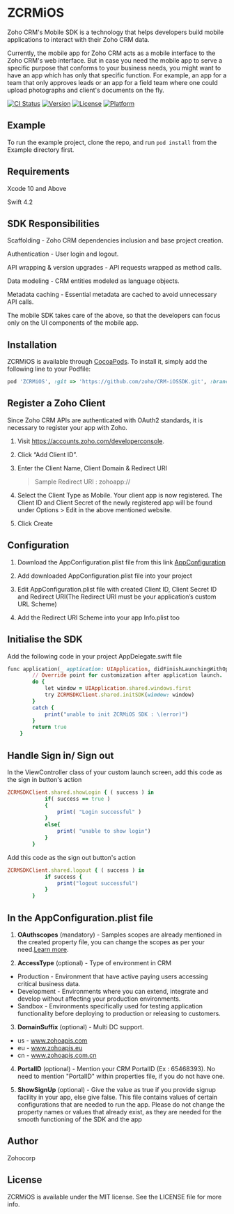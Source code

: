 # ZCRMiOS

Zoho CRM's Mobile SDK is a technology that helps developers build mobile applications to interact with their Zoho CRM data.

Currently, the mobile app for Zoho CRM acts as a mobile interface to the Zoho CRM's web interface. But in case you need the mobile app to serve a specific purpose that conforms to your business needs, you might want to have an app which has only that specific function. For example, an app for a team that only approves leads or an app for a field team where one could upload photographs and client's documents on the fly.

[![CI Status](http://img.shields.io/travis/boopathyparamasivan/ZCRMiOS.svg?style=flat)](https://travis-ci.org/boopathyparamasivan/ZCRMiOS)
[![Version](https://img.shields.io/cocoapods/v/ZCRMiOS.svg?style=flat)](http://cocoapods.org/pods/ZCRMiOS)
[![License](https://img.shields.io/cocoapods/l/ZCRMiOS.svg?style=flat)](http://cocoapods.org/pods/ZCRMiOS)
[![Platform](https://img.shields.io/cocoapods/p/ZCRMiOS.svg?style=flat)](http://cocoapods.org/pods/ZCRMiOS)

## Example

To run the example project, clone the repo, and run `pod install` from the Example directory first.

## Requirements

Xcode 10 and Above

Swift 4.2

## SDK Responsibilities

Scaffolding - Zoho CRM dependencies inclusion and base project creation.

Authentication - User login and logout.

API wrapping & version upgrades - API requests wrapped as method calls.

Data modeling - CRM entities modeled as language objects.

Metadata caching - Essential metadata are cached to avoid unnecessary API calls.

The mobile SDK takes care of the above, so that the developers can focus only on the UI components of the mobile app.

## Installation

ZCRMiOS is available through [CocoaPods](http://cocoapods.org). To install
it, simply add the following line to your Podfile:

```ruby
pod 'ZCRMiOS', :git => 'https://github.com/zoho/CRM-iOSSDK.git', :branch =>  'V2_ALPHA'
```

## Register a Zoho Client

Since Zoho CRM APIs are authenticated with OAuth2 standards, it is necessary to register your app with Zoho.

1. Visit https://accounts.zoho.com/developerconsole.

2. Click “Add Client ID”.

3. Enter the Client Name, Client Domain & Redirect URI
    > Sample Redirect URI : zohoapp://
    
4. Select the Client Type as Mobile.
Your client app is now registered. The Client ID and Client Secret of the newly registered app will be found under Options > Edit in the above mentioned website.
5. Click Create

## Configuration 

1. Download the AppConfiguration.plist file from this link [AppConfiguration](https://github.com/zoho/CRM-iOSSDK/blob/V2_ALPHA/AppConfiguration.plist)

2. Add downloaded AppConfiguration.plist file into your project

3. Edit AppConfiguration.plist file with created Client ID, Client Secret ID and Redirect URI(The Redirect URI must be your application’s custom URL Scheme)

4. Add the Redirect URI Scheme into your app Info.plist too

## Initialise the SDK
Add the following code in your project AppDelegate.swift file
```ruby
func application(_ application: UIApplication, didFinishLaunchingWithOptions launchOptions: [UIApplicationLaunchOptionsKey: Any]?) -> Bool {
        // Override point for customization after application launch.
        do {
            let window = UIApplication.shared.windows.first
            try ZCRMSDKClient.shared.initSDK(window: window)
        }
        catch {
            print("unable to init ZCRMiOS SDK : \(error)")
        }
        return true
    }
```

## Handle Sign in/ Sign out

In the ViewController class of your custom launch screen, add this code as the sign in button's action
```ruby
ZCRMSDKClient.shared.showLogin { ( success ) in
            if( success == true )
            {
                print( "Login successful" )
            }
            else{
                print( "unable to show login")
            }
        }
```
Add this code as the sign out button's action
```ruby
ZCRMSDKClient.shared.logout { ( success ) in
            if success {
                print("logout successful")
            }
        }
```

## In the AppConfiguration.plist file

1. **OAuthscopes** (mandatory) - Samples scopes are already mentioned in the created property file, you can change the scopes as per your need.[Learn more](https://www.zoho.com/crm/developer/docs/api/v1-overview.html#OAuth2_0).

2. **AccessType** (optional) - Type of environment in CRM
  * Production - Environment that have active paying users accessing critical business data.
  * Development - Environments where you can extend, integrate and develop without affecting your production environments.
  * Sandbox - Environments specifically used for testing application functionality before deploying to production or releasing to customers.
  
3. **DomainSuffix** (optional) - Multi DC support.
  * us - www.zohoapis.com
  * eu - www.zohoapis.eu
  * cn - www.zohoapis.com.cn
  
4. **PortalID** (optional) - Mention your CRM PortalID (Ex : 65468393). No need to mention "PortalID" within properties file, if you do not have one.

5. **ShowSignUp** (optional) - Give the value as true if you provide signup facility in your app, else give false.
This file contains values of certain configurations that are needed to run the app. Please do not change the property names or values that already exist, as they are needed for the smooth functioning of the SDK and the app

## Author

Zohocorp

## License

ZCRMiOS is available under the MIT license. See the LICENSE file for more info.
